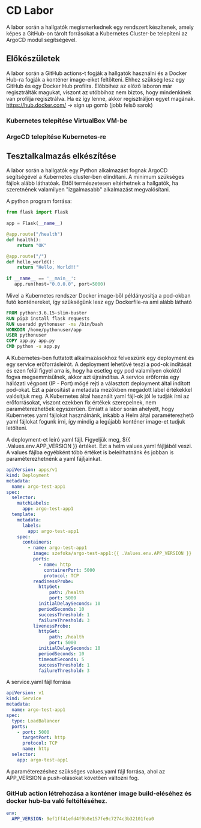 # CD Labor

A labor során a hallgatók megismerkednek egy rendszert készítenek, amely képes a GitHub-on tárolt forrásokat a Kubernetes Cluster-be telepíteni az ArgoCD modul segítségével.

## Előkészületek

A labor során a GitHub actions-t fogják a hallgatók használni és a Docker Hub-ra fogják a konténer image-eiket feltölteni. Ehhez szükség lesz egy GitHub és egy Docker Hub profilra. Előbbihez az előző laboron már regisztrálták magukat, viszont az utóbbihoz nem biztos, hogy mindenkinek van profilja regisztrálva. Ha ez így lenne, akkor regisztráljon egyet magának. https://hub.docker.com/ -> sign up gomb (jobb felső sarok)

### Kubernetes telepítése VirtualBox VM-be

### ArgoCD telepítése Kubernetes-re

## Tesztalkalmazás elkészítése
A labor során a hallgatók egy Python alkalmazást fognak ArgoCD segítségével a Kubernetes cluster-ben elindítani. A minimum szükséges fájlok alább láthatóak. Ettől természetesen eltérhetnek a hallgatók, ha szeretnének valamilyen "izgalmasabb" alkalmazást megvalósítani.

A python program forrása:
```Python
from flask import Flask
 
app = Flask(__name__)

@app.route("/health")
def health():
    return "OK"

@app.route("/")
def hello_world():
    return "Hello, World!!"
 
if __name__ == '__main__':  
   app.run(host="0.0.0.0", port=5000)
```

Mivel a Kubernetes rendszer Docker image-ből példányosítja a pod-okban futó konténereket, így szükségünk lesz egy Dockerfile-ra ami alább látható
```Dockerfile
FROM python:3.6.15-slim-buster
RUN pip3 install flask requests
RUN useradd pythonuser -ms /bin/bash
WORKDIR /home/pythonuser/app
USER pythonuser
COPY app.py app.py
CMD python -u app.py
```

A Kubernetes-ben futtatott alkalmazásokhoz felveszünk egy deployment és egy service erőforrásleírót.
A deployment lehetővé teszi a pod-ok indítását és ezen felül figyel arra is, hogy ha esetleg egy pod valamilyen okoktól fogva megsemmisülnek, akkor azt újraindítsa.
A service erőforrás egy hálózati végpont (IP - Port) mögé rejti a választott deployment által indított pod-okat. Ezt a párosítást a metadata mezőkben megadott label értékekkel valósítjuk meg. 
A Kubernetes által használt yaml fájl-ok jól le tudják írni az erőforrásokat, viszont ezekben fix értékek szerepelnek, nem paraméterezhetőek egyszerűen. Emiatt a labor során ahelyett, hogy Kubernetes yaml fájlokat használnánk, inkább a Helm által paraméterezhető yaml fájlokat fogunk írni, így mindig a legújabb konténer image-et tudjuk letölteni.

A deployment-et leíró yaml fájl. Figyeljük meg, ${{ .Values.env.APP_VERSION }} értéket. Ezt a helm values.yaml fájljából veszi. A values fájlba egyébként több értéket is beleírhatnánk és jobban is paraméterezhetnénk a yaml fájljainkat.
```yaml
apiVersion: apps/v1
kind: Deployment
metadata:
  name: argo-test-app1
spec:
  selector:
    matchLabels:
      app: argo-test-app1
  template:
    metadata:
      labels:
        app: argo-test-app1
    spec:
      containers:
        - name: argo-test-app1
          image: szefoka/argo-test-app1:{{ .Values.env.APP_VERSION }}
          ports:
            - name: http
              containerPort: 5000
              protocol: TCP
          readinessProbe:
            httpGet:
                path: /health
                port: 5000
            initialDelaySeconds: 10
            periodSeconds: 10
            successThreshold: 1
            failureThreshold: 3
          livenessProbe:
            httpGet:
                path: /health
                port: 5000
            initialDelaySeconds: 10
            periodSeconds: 10
            timeoutSeconds: 5
            successThreshold: 1
            failureThreshold: 3
```

A service.yaml fájl forrása

```yaml
apiVersion: v1
kind: Service
metadata:
  name: argo-test-app1
spec:
  type: LoadBalancer
  ports:
    - port: 5000
      targetPort: http
      protocol: TCP
      name: http
  selector:
    app: argo-test-app1
```

A paraméterezéshez szükséges values.yaml fájl forrása, ahol az APP_VERSION a push-olásokat követően változni fog.

### GitHub action létrehozása a konténer image build-eléséhez és docker hub-ba való feltöltéséhez.

```yaml
env:
  APP_VERSION: 9ef1ff41efd4f9b8e157fe9c7274c3b32101fea0
```
